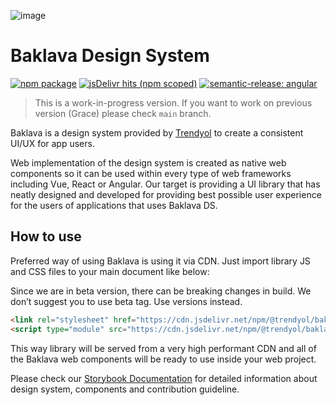 ![image](https://user-images.githubusercontent.com/127687/194415334-0dc8fbf2-3e87-44ed-b23a-0cc9da767b11.png)

# Baklava Design System

[![npm package](https://img.shields.io/npm/v/@trendyol/baklava/beta.svg)](https://www.npmjs.com/package/@trendyol/baklava) [![jsDelivr hits (npm scoped)](https://img.shields.io/jsdelivr/npm/hm/@trendyol/baklava)](https://www.jsdelivr.com/package/npm/@trendyol/baklava) [![semantic-release: angular](https://img.shields.io/badge/semantic--release-angular-e10079?logo=semantic-release)](https://github.com/semantic-release/semantic-release)

> This is a work-in-progress version. If you want to work on previous version (Grace) please check `main` branch.

Baklava is a design system provided by [Trendyol](https://github.com/trendyol) to create a consistent UI/UX for app users.

Web implementation of the design system is created as native web components so it can be used within every type of web frameworks including Vue, React or Angular. Our target is providing a UI library that has neatly designed and developed for providing best possible user experience for the users of applications that uses Baklava DS.

## How to use

Preferred way of using Baklava is using it via CDN. Just import library JS and CSS files to your main document like below:

 <bl-alert variant="warning" icon>
  Since we are in beta version, there can be breaking changes in build. We don’t suggest you to use beta tag. Use versions instead.
 </bl-alert>

```html
<link rel="stylesheet" href="https://cdn.jsdelivr.net/npm/@trendyol/baklava@beta/dist/themes/default.css" />
<script type="module" src="https://cdn.jsdelivr.net/npm/@trendyol/baklava@beta/dist/baklava.js"></script>
```

This way library will be served from a very high performant CDN and all of the Baklava web components will be ready to use inside your web project.

Please check our [Storybook Documentation](https://trendyol.github.io/baklava/) for detailed information about design system, components and contribution guideline.
